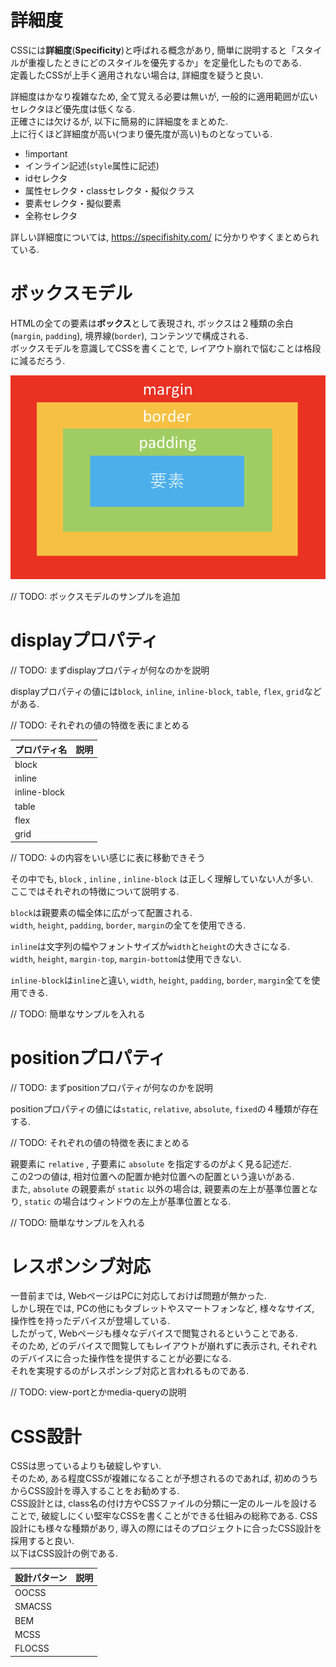 # 詳細度
CSSには**詳細度**(**Specificity**)と呼ばれる概念があり, 簡単に説明すると「スタイルが重複したときにどのスタイルを優先するか」を定量化したものである.  
定義したCSSが上手く適用されない場合は, 詳細度を疑うと良い.

詳細度はかなり複雑なため, 全て覚える必要は無いが, 一般的に適用範囲が広いセレクタほど優先度は低くなる.  
正確さには欠けるが, 以下に簡易的に詳細度をまとめた.  
上に行くほど詳細度が高い(つまり優先度が高い)ものとなっている.

- !important
- インライン記述(`style`属性に記述)
- idセレクタ
- 属性セレクタ・classセレクタ・擬似クラス
- 要素セレクタ・擬似要素
- 全称セレクタ

詳しい詳細度については, https://specifishity.com/ に分かりやすくまとめられている.

# ボックスモデル
HTMLの全ての要素は**ボックス**として表現され, ボックスは２種類の余白(`margin`, `padding`), 境界線(`border`), コンテンツで構成される.  
ボックスモデルを意識してCSSを書くことで, レイアウト崩れで悩むことは格段に減るだろう.

<img src="../img/05_beginners_trap/001.png" width="600">

// TODO: ボックスモデルのサンプルを追加

# displayプロパティ

// TODO: まずdisplayプロパティが何なのかを説明

displayプロパティの値には`block`, `inline`, `inline-block`, `table`, `flex`, `grid`などがある.  

// TODO: それぞれの値の特徴を表にまとめる

|プロパティ名|説明|
|:--|:--|
|block||
|inline||
|inline-block||
|table||
|flex||
|grid||

// TODO: ↓の内容をいい感じに表に移動できそう

その中でも, `block` , `inline` , `inline-block` は正しく理解していない人が多い.  
ここではそれぞれの特徴について説明する.

`block`は親要素の幅全体に広がって配置される.  
`width`, `height`, `padding`, `border`, `margin`の全てを使用できる.

`inline`は文字列の幅やフォントサイズが`width`と`height`の大きさになる.  
`width`, `height`, `margin-top`, `margin-bottom`は使用できない.

`inline-block`は`inline`と違い, `width`, `height`, `padding`, `border`, `margin`全てを使用できる.

// TODO: 簡単なサンプルを入れる

# positionプロパティ

// TODO: まずpositionプロパティが何なのかを説明

positionプロパティの値には`static`, `relative`, `absolute`, `fixed`の４種類が存在する.  

// TODO: それぞれの値の特徴を表にまとめる

親要素に `relative` , 子要素に `absolute` を指定するのがよく見る記述だ.  
この2つの値は, 相対位置への配置か絶対位置への配置という違いがある.  
また, `absolute` の親要素が `static` 以外の場合は, 親要素の左上が基準位置となり, `static` の場合はウィンドウの左上が基準位置となる.

// TODO: 簡単なサンプルを入れる

# レスポンシブ対応
一昔前までは, WebページはPCに対応しておけば問題が無かった.  
しかし現在では, PCの他にもタブレットやスマートフォンなど, 様々なサイズ, 操作性を持ったデバイスが登場している.  
したがって, Webページも様々なデバイスで閲覧されるということである.  
そのため, どのデバイスで閲覧してもレイアウトが崩れずに表示され, それぞれのデバイスに合った操作性を提供することが必要になる.  
それを実現するのがレスポンシブ対応と言われるものである.  

// TODO: view-portとかmedia-queryの説明

# CSS設計
CSSは思っているよりも破綻しやすい.  
そのため, ある程度CSSが複雑になることが予想されるのであれば, 初めのうちからCSS設計を導入することをお勧めする.  
CSS設計とは, class名の付け方やCSSファイルの分類に一定のルールを設けることで, 破綻しにくい堅牢なCSSを書くことができる仕組みの総称である.
CSS設計にも様々な種類があり, 導入の際にはそのプロジェクトに合ったCSS設計を採用すると良い.  
以下はCSS設計の例である.

|設計パターン|説明|
|:--|:--|
|OOCSS||
|SMACSS||
|BEM||
|MCSS||
|FLOCSS||
